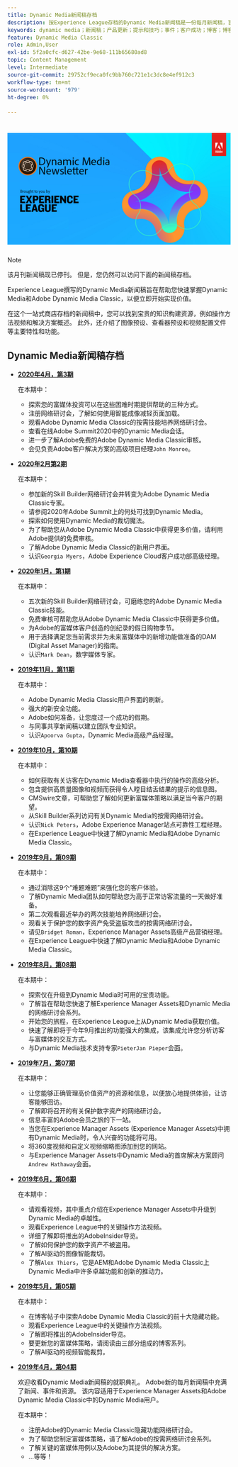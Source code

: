 ```yaml
---
title: Dynamic Media新闻稿存档
description: 按Experience League存档的Dynamic Media新闻稿是一份每月新闻稿，旨在帮助您在AEM和Dynamic Media Classic中快速掌握Dynamic Media。
keywords: dynamic media；新闻稿；产品更新；提示和技巧；事件；客户成功；博客；博客；图像；视频；功能
feature: Dynamic Media Classic
role: Admin,User
exl-id: 5f2a0cfc-d627-42be-9e68-111b65680ad8
topic: Content Management
level: Intermediate
source-git-commit: 29752cf9eca0fc9bb760c721e1c3dc8e4ef912c3
workflow-type: tm+mt
source-wordcount: '979'
ht-degree: 0%

---
```



# ![Dynamic Media新闻稿徽标](/help/using/assets/dynamic-media-newsletter-logo.png)

>[!NOTE]
>
>该月刊新闻稿现已停刊。 但是，您仍然可以访问下面的新闻稿存档。

Experience League撰写的Dynamic Media新闻稿旨在帮助您快速掌握Dynamic Media和Adobe Dynamic Media Classic，以便立即开始实现价值。

在这个一站式商店存档的新闻稿中，您可以找到宝贵的知识构建资源，例如操作方法视频和解决方案概述。 此外，还介绍了图像预设、查看器预设和视频配置文件等主要特性和功能。

<!-- microsite demo page https://experienceleague.adobe.com/tools/dynamic-media-demo/index.html -->

<!-- ## Get inspired. Stay informed.

[Sign up](https://www.adobe.com/subscription/dynamic-media-newsletter.html) to receive the Dynamic Media newsletter on a monthly basis in your inbox. -->

## Dynamic Media新闻稿存档

<!-- * **[May 2020, Issue 4](https://expleague.azureedge.net/assets/aem/Experience-Insider-vol.31.html)**

    In this issue:

    * What business continuity means in uncertain times.
    * Key takeaways from the first all-digital Adobe Summit.
    * Must-watch Experience Manager breakout sessions.
    * Summit customer spotlight: Under Armour.
    * Never miss an Experience Insider webinar.
    * Public sector spotlight: The urgent need for digital enrollment.
    * Look what's new in Experience Manager Innovation.
    * Build your Experience Manager skills *live* with the Adobe pros.
    * Connect with the Adobe Experience Manager Community.
    * Fast-track your Adobe expertise with Adobe Experience League. -->

* **[2020年4月，第3期](https://experienceleague.adobe.com/tools/dynamic-media-demo/newsletter/Dynamic_Media_Newsletter_04_2020_April.html)**

  在本期中：

   * 探索您的富媒体投资可以在这些困难时期提供帮助的三种方式。
   * 注册网络研讨会，了解如何使用智能成像减轻页面加载。
   * 观看Adobe Dynamic Media Classic的按需技能培养网络研讨会。
   * 查看在线Adobe Summit2020中的Dynamic Media会话。
   * 进一步了解Adobe免费的Adobe Dynamic Media Classic审核。
   * 会见负责Adobe客户解决方案的高级项目经理`John Monroe`。

* **[2020年2月第2期](https://experienceleague.adobe.com/tools/dynamic-media-demo/newsletter/Dynamic_Media_Newsletter_02_2020_Feb.html)**

  在本期中：

   * 参加新的Skill Builder网络研讨会并转变为Adobe Dynamic Media Classic专家。
   * 请参阅2020年Adobe Summit上的何处可找到Dynamic Media。
   * 探索如何使用Dynamic Media的裁切魔法。
   * 为了帮助您从Adobe Dynamic Media Classic中获得更多价值，请利用Adobe提供的免费审核。
   * 了解Adobe Dynamic Media Classic的新用户界面。
   * 认识`Georgia Myers`，Adobe Experience Cloud客户成功部高级经理。

* **[2020年1月，第1期](https://experienceleague.adobe.com/tools/dynamic-media-demo/newsletter/Dynamic_Media_Newsletter_01_2020_Jan.html)**

  在本期中：

   * 五次新的Skill Builder网络研讨会，可磨练您的Adobe Dynamic Media Classic技能。
   * 免费审核可帮助您从Adobe Dynamic Media Classic中获得更多价值。
   * 为Adobe的富媒体客户创造的创纪录的假日购物季节。
   * 用于选择满足您当前需求并为未来富媒体中的新增功能做准备的DAM (Digital Asset Manager)的指南。
   * 认识`Mark Dean`，数字媒体专家。

* **[2019年11月，第11期](https://experienceleague.adobe.com/tools/dynamic-media-demo/newsletter/Dynamic_Media_Newsletter_11_2019_Nov.html)**

  在本期中：

   * Adobe Dynamic Media Classic用户界面的刷新。
   * 强大的新安全功能。
   * Adobe如何准备，让您度过一个成功的假期。
   * 与同事共享新闻稿以建立团队专业知识。
   * 认识`Apoorva Gupta`，Dynamic Media高级产品经理。

* **[2019年10月，第10期](https://experienceleague.adobe.com/tools/dynamic-media-demo/newsletter/Dynamic_Media_Newsletter_10_2019_Oct.html)**

  在本期中：

   * 如何获取有关访客在Dynamic Media查看器中执行的操作的高级分析。
   * 包含提供高质量图像和视频而获得令人瞠目结舌结果的提示的信息图。
   * CMSwire文章，可帮助您了解如何更新富媒体策略以满足当今客户的期望。
   * 从Skill Builder系列访问有关Dynamic Media的按需网络研讨会。
   * 认识`Nick Peters`，Adobe Experience Manager站点可靠性工程经理。
   * 在Experience League中快速了解Dynamic Media和Adobe Dynamic Media Classic。

* **[2019年9月，第09期](https://experienceleague.adobe.com/tools/dynamic-media-demo/newsletter/Dynamic_Media_Newsletter_09_2019_Sept.html)**

  在本期中：

   * 通过消除这9个“难题难题”来强化您的客户体验。
   * 了解Dynamic Media团队如何帮助您为高于正常访客流量的一天做好准备。
   * 第二次观看最近举办的两次技能培养网络研讨会。
   * 观看关于保护您的数字资产免受盗版攻击的按需网络研讨会。
   * 请见`Bridget Roman`，Experience Manager Assets高级产品营销经理。
   * 在Experience League中快速了解Dynamic Media和Adobe Dynamic Media Classic。

* **[2019年8月，第08期](https://experienceleague.adobe.com/tools/dynamic-media-demo/newsletter/Dynamic_Media_Newsletter_08_2019_Aug.html)**

  在本期中：

   * 探索仅在升级到Dynamic Media时可用的宝贵功能。
   * 了解旨在帮助您快速了解Experience Manager Assets和Dynamic Media的网络研讨会系列。
   * 开始您的旅程，在Experience League上从Dynamic Media获取价值。
   * 快速了解即将于今年9月推出的功能强大的集成，该集成允许您分析访客与富媒体的交互方式。
   * 与Dynamic Media技术支持专家`PieterJan Pieper`会面。

* **[2019年7月，第07期](https://experienceleague.adobe.com/tools/dynamic-media-demo/newsletter/Dynamic_Media_Newsletter_07_2019_July.html)**

  在本期中：

   * 让您能够正确管理高价值资产的资源和信息，以便放心地提供体验，让访客能够回访。
   * 了解即将召开的有关保护数字资产的网络研讨会。
   * 信息丰富的Adobe会员之旅的下一站。
   * 当您在Experience Manager Assets (Experience Manager Assets)中拥有Dynamic Media时，令人兴奋的功能将可用。
   * 将360度视频和自定义视频缩略图添加到您的网站。
   * 与Experience Manager Assets中Dynamic Media的首席解决方案顾问`Andrew Hathaway`会面。

* **[2019年6月，第06期](https://experienceleague.adobe.com/tools/dynamic-media-demo/newsletter/Dynamic_Media_Newsletter_06_2019_June.html)**

  在本期中：

   * 请观看视频，其中重点介绍在Experience Manager Assets中升级到Dynamic Media的卓越性。
   * 观看Experience League中的关键操作方法视频。
   * 详细了解即将推出的AdobeInsider导览。
   * 了解如何保护您的数字资产不被盗用。
   * 了解AI驱动的图像智能裁切。
   * 了解`Alex Thiers`，它是AEM和Adobe Dynamic Media Classic上Dynamic Media中许多卓越功能和创新的推动力。

* **[2019年5月，第05期](https://experienceleague.adobe.com/tools/dynamic-media-demo/newsletter/Dynamic_Media_Newsletter_05_2019_May.html)**

  在本期中：

   * 在博客帖子中探索Adobe Dynamic Media Classic的前十大隐藏功能。
   * 观看Experience League中的关键操作方法视频。
   * 了解即将推出的AdobeInsider导览。
   * 要更新您的富媒体策略，请阅读由三部分组成的博客系列。
   * 了解AI驱动的视频智能裁剪。

* **[2019年4月，第04期](https://experienceleague.adobe.com/tools/dynamic-media-demo/newsletter/Dynamic_Media_Newsletter_04_2019_April.html)**

  欢迎收看Dynamic Media新闻稿的就职典礼。 Adobe新的每月新闻稿中充满了新闻、事件和资源。 该内容适用于Experience Manager Assets和Adobe Dynamic Media Classic中的Dynamic Media用户。

  在本期中：

   * 注册Adobe的Dynamic Media Classic隐藏功能网络研讨会。
   * 为了帮助您制定富媒体策略，请了解Adobe的按需网络研讨会系列。
   * 了解关键的富媒体用例以及Adobe为其提供的解决方案。
   * ...等等！

